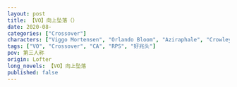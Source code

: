 ```yaml
---
layout: post
title: 【VO】向上坠落（）
date: 2020-08-
categories: ["Crossover"]
characters: ["Viggo Mortensen", "Orlando Bloom", "Aziraphale", "Crowley"]
tags: ["VO", "Crossover", "CA", "RPS", "好兆头"]
pov: 第三人称
origin: Lofter
long_novels: 【VO】向上坠落
published: false
---
```


